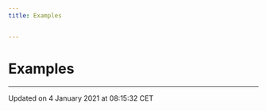 ```yaml
---
title: Examples


---
```


# Examples






-------------------------------

Updated on  4 January 2021 at 08:15:32 CET
